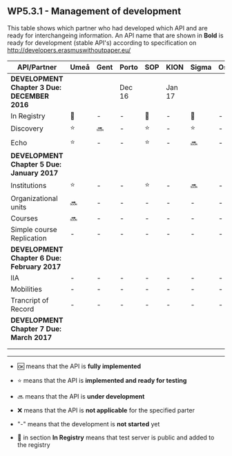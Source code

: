 ## WP5.3.1 - Management of development 

This table shows which partner who had developed which API and are ready for interchangeing information. An API name that are shown in **Bold** is ready for development (stable API's) according to specification on http://developers.erasmuswithoutpaper.eu/


| API/Partner                                 | Umeå  | Gent  | Porto |  SOP  | KION  | Sigma | Oslo  | Warsaw | Others|
| ------------------------------------------- | ----- | ----- | ----- | ----- | ----- | ----- | ----- | ------ | ----- |
| **DEVELOPMENT Chapter 3 Due: DECEMBER 2016**|       |       |Dec 16 |       |Jan 17 |       |       |        |       |
| In Registry                                 |:link: |   -   |   -   |:link: |   -   |:link: |   -   |:link:  |   -   |
| Discovery                                   |:star: |:soon: |   -   |:star: |   -   |:star: |   -   |:star:  |   -   |
| Echo                                        |:star: |   -   |   -   |:star: |   -   |:soon: |   -   |:soon:  |   -   |
| **DEVELOPMENT Chapter 5 Due: January 2017** |       |       |       |       |       |       |       |        |       | 
| Institutions                                |:star: |   -   |   -   |:star: |   -   |:soon: |   -   |:soon:  |   -   |
| Organizational units                        |:soon: |   -   |   -   |   -   |   -   |   -   |   -   |   -    |   -   |
| Courses                                     |:soon: |   -   |   -   |   -   |   -   |   -   |   -   |   -    |   -   |
| Simple course Replication                   |   -   |   -   |   -   |   -   |   -   |   -   |   -   |   -    |   -   |
| **DEVELOPMENT Chapter 6 Due: February 2017**|       |       |       |       |       |       |       |        |       |
| IIA                                         |   -   |   -   |   -   |   -   |   -   |   -   |   -   |   -    |   -   |
| Mobilities                                  |   -   |   -   |   -   |   -   |   -   |   -   |   -   |   -    |   -   |
| Trancript of Record                         |   -   |   -   |   -   |   -   |   -   |   -   |   -   |   -    |   -   |
| **DEVELOPMENT Chapter 7 Due: March 2017**   |       |       |       |       |       |       |       |        |       |
|                                             |       |       |       |       |       |       |       |        |       |
|                                             |       |       |       |       |       |       |       |        |       |

---
* :ok: means that the API is **fully implemented**
* :star: means that the API is **implemented and ready for testing**
* :soon: means that the API is **under development**
* :x: means that the API is **not applicable** for the specified parter 
* "-" means that the development is **not started** yet

* :link: in section **In Registry** means that test server is public and added to the registry 
